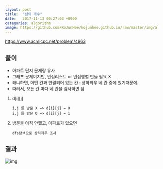 ```yaml
---
layout: post
title:  "섬의 개수"
date:   2017-11-13 00:27:03 +0900
categories: algorithm
image: https://github.com/KoJunHee/kojunhee.github.io/raw/master/img/algorithm.png
---
```


<https://www.acmicpc.net/problem/4963>

## 풀이

* 아파트 단지 문제랑 유사
* 그래프 문제이지만, 인접리스트 or 인접행렬 만들 필요 X
* 왜냐하면, 어떤 칸과 연결되어 있는 칸 : 상하좌우 네 칸 중에 있기때문에.
* 따러서, 모든 칸 마다 네 칸을 검사하면 됨

1. d[i][j]

	````
	i,j 를 방문 X => d[i][j] = 0
	i,j 를 방문 O => d[i][j] = 1
	````
	
2. 방문을 아직 안했고, 아파트가 있으면 

	````
	dfs탐색으로 상하좌우 조사
	````
	
## 결과

![img](https://github.com/KoJunHee/kojunhee.github.io/raw/master/img/22.png)







	